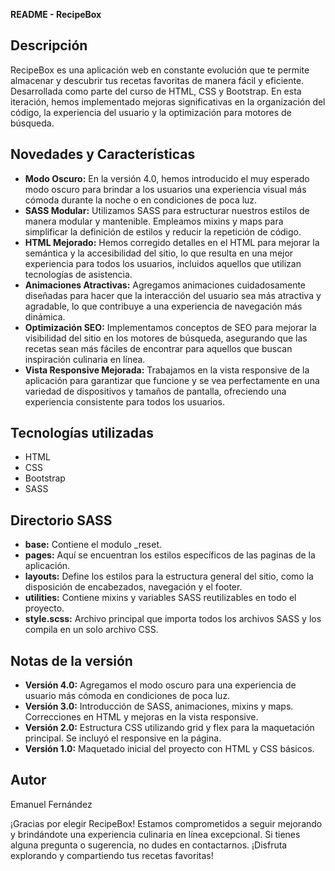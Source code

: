 **README - RecipeBox**

## Descripción

RecipeBox es una aplicación web en constante evolución que te permite almacenar y descubrir tus recetas favoritas de manera fácil y eficiente. Desarrollada como parte del curso de HTML, CSS y Bootstrap. En esta iteración, hemos implementado mejoras significativas en la organización del código, la experiencia del usuario y la optimización para motores de búsqueda.

## Novedades y Características

- **Modo Oscuro:** En la versión 4.0, hemos introducido el muy esperado modo oscuro para brindar a los usuarios una experiencia visual más cómoda durante la noche o en condiciones de poca luz.
- **SASS Modular:** Utilizamos SASS para estructurar nuestros estilos de manera modular y mantenible. Empleamos mixins y maps para simplificar la definición de estilos y reducir la repetición de código.
- **HTML Mejorado:** Hemos corregido detalles en el HTML para mejorar la semántica y la accesibilidad del sitio, lo que resulta en una mejor experiencia para todos los usuarios, incluidos aquellos que utilizan tecnologías de asistencia.
- **Animaciones Atractivas:** Agregamos animaciones cuidadosamente diseñadas para hacer que la interacción del usuario sea más atractiva y agradable, lo que contribuye a una experiencia de navegación más dinámica.
- **Optimización SEO:** Implementamos conceptos de SEO para mejorar la visibilidad del sitio en los motores de búsqueda, asegurando que las recetas sean más fáciles de encontrar para aquellos que buscan inspiración culinaria en línea.
- **Vista Responsive Mejorada:** Trabajamos en la vista responsive de la aplicación para garantizar que funcione y se vea perfectamente en una variedad de dispositivos y tamaños de pantalla, ofreciendo una experiencia consistente para todos los usuarios.

## Tecnologías utilizadas

- HTML
- CSS
- Bootstrap
- SASS

## Directorio SASS

- **base:** Contiene el modulo _reset.
- **pages:** Aquí se encuentran los estilos específicos de las paginas de la aplicación.
- **layouts:** Define los estilos para la estructura general del sitio, como la disposición de encabezados, navegación y el footer.
- **utilities:** Contiene mixins y variables SASS reutilizables en todo el proyecto.
- **style.scss:** Archivo principal que importa todos los archivos SASS y los compila en un solo archivo CSS.

## Notas de la versión

- **Versión 4.0:** Agregamos el modo oscuro para una experiencia de usuario más cómoda en condiciones de poca luz.
- **Versión 3.0:** Introducción de SASS, animaciones, mixins y maps. Correcciones en HTML y mejoras en la vista responsive.
- **Versión 2.0:** Estructura CSS utilizando grid y flex para la maquetación principal. Se incluyó el responsive en la página.
- **Versión 1.0:** Maquetado inicial del proyecto con HTML y CSS básicos.

## Autor

Emanuel Fernández

¡Gracias por elegir RecipeBox! Estamos comprometidos a seguir mejorando y brindándote una experiencia culinaria en línea excepcional. Si tienes alguna pregunta o sugerencia, no dudes en contactarnos. ¡Disfruta explorando y compartiendo tus recetas favoritas!

